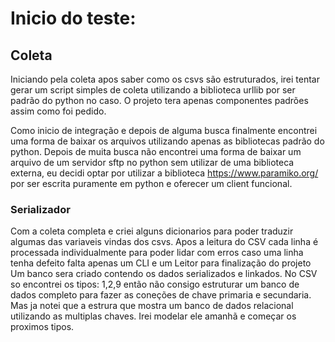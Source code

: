 # Inicio do teste:


## Coleta

Iniciando pela coleta apos saber como os csvs são estruturados, irei tentar gerar um script simples de coleta utilizando a biblioteca urllib por ser padrão do python no caso.
O projeto tera apenas componentes padrões assim como foi pedido.

Como inicio de integração e depois de alguma busca finalmente encontrei uma forma de baixar os arquivos utilizando apenas as bibliotecas padrão do python.
Depois de muita busca não encontrei uma forma de baixar um arquivo de um servidor sftp no python sem utilizar de uma biblioteca externa, eu decidi optar por utilizar a biblioteca https://www.paramiko.org/ por ser escrita puramente em python e oferecer um client funcional.

### Serializador


Com a coleta completa e criei alguns dicionarios para poder traduzir algumas das variaveis vindas dos csvs. 
Apos a leitura do CSV cada linha é processada individualmente para poder lidar com erros caso uma linha tenha defeito falta apenas um CLI e um Leitor para finalização do projeto
Um banco sera criado contendo os dados serializados e linkados. No CSV so encontrei os tipos:
1,2,9 então não consigo estruturar um banco de dados completo para fazer as coneções de chave primaria e secundaria. Mas ja notei que a estrura que mostra um banco de dados relacional utilizando as multiplas chaves.
Irei modelar ele amanhã e começar os proximos tipos.